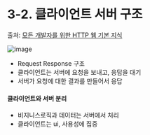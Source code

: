 # 3-2. 클라이언트 서버 구조 
 
 출처: [모든 개발자를 위한 HTTP 웹 기본 지식](https://www.inflearn.com/course/http-%EC%9B%B9-%EB%84%A4%ED%8A%B8%EC%9B%8C%ED%81%AC/dashboard)
 
 
 ![image](https://user-images.githubusercontent.com/83762364/180641802-a0fcc331-2475-4b34-901c-e6149ac9b544.png)

 * Request Response 구조
 * 클라이언트는 서버에 요청을 보내고, 응답을 대기
 * 서버가 요청에 대한 결과를 만들어서 응답

 #### 클라이언트와 서버 분리
 
 * 비지니스로직과 데이터는 서버에서 처리
 * 클라이언트는 ui, 사용성에 집중
